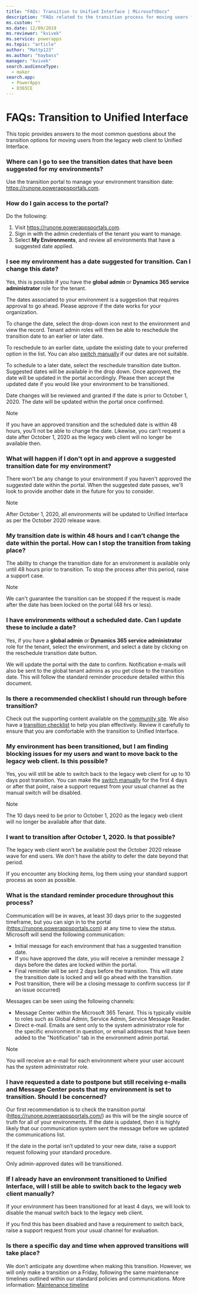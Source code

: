 ```yaml
---
title: "FAQs: Transition to Unified Interface | MicrosoftDocs"
description: "FAQs related to the transition process for moving users from the legacy web client to Unified Interface."
ms.custom: ""
ms.date: 12/09/2019
ms.reviewer: "kvivek"
ms.service: powerapps
ms.topic: "article"
author: "Mattp123"
ms.author: "haybass"
manager: "kvivek"
search.audienceType: 
  - maker
search.app: 
  - PowerApps
  - D365CE
---
```


# FAQs: Transition to Unified Interface

This topic provides answers to the most common questions about the transition options for moving users from the legacy web client to Unified Interface.

### Where can I go to see the transition dates that have been suggested for my environments? 

Use the transition portal to manage your environment transition date: <https://runone.powerappsportals.com>.

### How do I gain access to the portal?

Do the following:
1. Visit <https://runone.powerappsportals.com>.
2. Sign in with the admin credentials of the tenant you want to manage.
3. Select **My Environments**, and review all environments that have a suggested date applied.

### I see my environment has a date suggested for transition. Can I change this date?

Yes, this is possible if you have the **global admin** or **Dynamics 365 service administrator** role for the tenant. 

The dates associated to your environment is a suggestion that requires approval to go ahead. Please approve if the date works for your organization.  

To change the date, select the drop-down icon next to the environment and view the record. Tenant admin roles will then be able to reschedule the transition date to an earlier or later date.

To reschedule to an earlier date, update the existing date to your preferred option in the list. You can also [switch manually](transition-web-app.md) if our dates are not suitable. 
 
To schedule to a later date, select the reschedule transition date button. Suggested dates will be available in the drop down. Once approved, the date will be updated in the portal accordingly. Please then accept the updated date if you would like your environment to be transitioned. 
 
Date changes will be reviewed and granted if the date is prior to October 1, 2020. The date will be updated within the portal once confirmed. 

> [!NOTE]
> If you have an approved transition and the scheduled date is within 48 hours, you’ll not be able to change the date. Likewise, you can’t request a date after October 1, 2020 as the legacy web client will no longer be available then.

### What will happen if I don't opt in and approve a suggested transition date for my environment?

There won't be any change to your environment if you haven't approved the suggested date within the portal. When the suggested date passes, we'll look to provide another date in the future for you to consider.  
 
> [!NOTE]
> After October 1, 2020, all environments will be updated to Unified Interface as per the October 2020 release wave.

### My transition date is within 48 hours and I can’t change the date within the portal. How can I stop the transition from taking place?

The ability to change the transition date for an environment is available only until 48 hours prior to transition. To stop the process after this period, raise a support case. 

> [!NOTE]
> We can't guarantee the transition can be stopped if the request is made after the date has been locked on the portal (48 hrs or less).

### I have environments without a scheduled date. Can I update these to include a date?

Yes, if you have a **global admin** or **Dynamics 365 service administrator** role for the tenant, select the environment, and select a date by clicking on the reschedule transition date button.

We will update the portal with the date to confirm. Notification e-mails will also be sent to the global tenant admins as you get close to the transition date. This will follow the standard reminder procedure detailed within this document.

### Is there a recommended checklist I should run through before transition?

Check out the supporting content available on the [community site](https://community.dynamics.com/365/unified-interface/). We also have a [transition checklist](https://aka.ms/UIChecklist) to help you plan effectively. Review it carefully to ensure that you are comfortable with the transition to Unified Interface.

### My environment has been transitioned, but I am finding blocking issues for my users and want to move back to the legacy web client. Is this possible?

Yes, you will still be able to switch back to the legacy web client for up to 10 days post transition. You can make the [switch manually](https://docs.microsoft.com/power-platform/admin/enable-unified-interface-only) for the first 4 days or after that point, raise a support request from your usual channel as the manual switch will be disabled. 

> [!NOTE]
> The 10 days need to be prior to October 1, 2020 as the legacy web client will no longer be available after that date.

### I want to transition after October 1, 2020. Is that possible?

The legacy web client won't be available post the October 2020 release wave for end users. We don't have the ability to defer the date beyond that period.

If you encounter any blocking items, log them using your standard support process as soon as possible.

### What is the standard reminder procedure throughout this process?

Communication will be in waves, at least 30 days prior to the suggested timeframe, but you can sign in to the portal (<https://runone.powerappsportals.com>) at any time to view the status. Microsoft will send the following communication:

-	Initial message for each environment that has a suggested transition date.
-	If you have approved the date, you will receive a reminder message 2 days before the dates are locked within the portal. 
-	Final reminder will be sent 2 days before the transition. This will state the transition date is locked and will go ahead with the transition.
-	Post transition, there will be a closing message to confirm success (or if an issue occurred)

Messages can be seen using the following channels:
-	Message Center within the Microsoft 365 Tenant. This is typically visible to roles such as Global Admin, Service Admin, Service Message Reader.
-	Direct e-mail.  Emails are sent only to the system administrator role for the specific environment in question, or email addresses that have been added to the "Notification" tab in the environment admin portal.

> [!NOTE]
> You will receive an e-mail for each environment where your user account has the system administrator role.

### I have requested a date to postpone but still receiving e-mails and Message Center posts that my environment is set to transition. Should I be concerned?

Our first recommendation is to check the transition portal (<https://runone.powerappsportals.com/>) as this will be the single source of truth for all of your environments. If the date is updated, then it is highly likely that our communication system sent the message before we updated the communications list. 

If the date in the portal isn’t updated to your new date, raise a support request following your standard procedure.

Only admin-approved dates will be transitioned. 

### If I already have an environment transitioned to Unified Interface, will I still be able to switch back to the legacy web client manually?

If your environment has been transitioned for at least 4 days, we will look to disable the manual switch back to the legacy web client. 

If you find this has been disabled and have a requirement to switch back, raise a support request from your usual channel for evaluation.

### Is there a specific day and time when approved transitions will take place? 

We don't anticipate any downtime when making this transition. However, we will only make a transition on a Friday, following the same maintenance timelines outlined within our standard policies and communications. More information: [Maintenance timeline
](https://docs.microsoft.com/power-platform/admin/policies-communications#maintenance-timeline)




